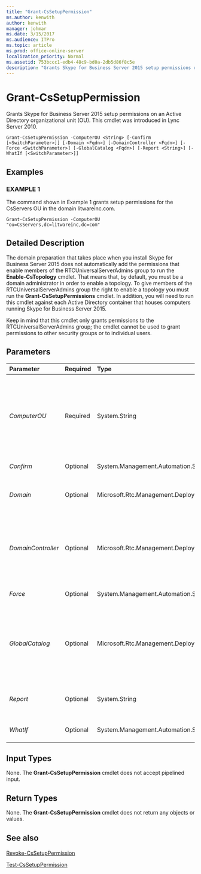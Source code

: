 ```yaml
---
title: "Grant-CsSetupPermission"
ms.author: kenwith
author: kenwith
manager: johmar
ms.date: 3/15/2017
ms.audience: ITPro
ms.topic: article
ms.prod: office-online-server
localization_priority: Normal
ms.assetid: 753bccc1-edb4-48c9-bd0a-2db5d86f8c5e
description: "Grants Skype for Business Server 2015 setup permissions on an Active Directory organizational unit (OU). This cmdlet was introduced in Lync Server 2010."
---
```


# Grant-CsSetupPermission
 
Grants Skype for Business Server 2015 setup permissions on an Active Directory organizational unit (OU). This cmdlet was introduced in Lync Server 2010.
  
```
Grant-CsSetupPermission -ComputerOU <String> [-Confirm [<SwitchParameter>]] [-Domain <Fqdn>] [-DomainController <Fqdn>] [-Force <SwitchParameter>] [-GlobalCatalog <Fqdn>] [-Report <String>] [-WhatIf [<SwitchParameter>]]

```

## Examples

### EXAMPLE 1

The command shown in Example 1 grants setup permissions for the CsServers OU in the domain litwareinc.com.
  
```
Grant-CsSetupPermission -ComputerOU "ou=CsServers,dc=litwareinc,dc=com"
```

## Detailed Description

The domain preparation that takes place when you install Skype for Business Server 2015 does not automatically add the permissions that enable members of the RTCUniversalServerAdmins group to run the **Enable-CsTopology** cmdlet. That means that, by default, you must be a domain administrator in order to enable a topology. To give members of the RTCUniversalServerAdmins group the right to enable a topology you must run the **Grant-CsSetupPermissions** cmdlet. In addition, you will need to run this cmdlet against each Active Directory container that houses computers running Skype for Business Server 2015.
  
Keep in mind that this cmdlet only grants permissions to the RTCUniversalServerAdmins group; the cmdlet cannot be used to grant permissions to other security groups or to individual users.
  
## Parameters

|**Parameter**|**Required**|**Type**|**Description**|
|:-----|:-----|:-----|:-----|
| _ComputerOU_ <br/> |Required  <br/> |System.String  <br/> |Distinguished name of the OU containing the accounts for the computers where Skype for Business Server 2015 will be (or has been) installed. For example: "ou=CsServers,dc=litwareinc,dc=com".  <br/> If you prefer you can leave off the domain portion of the distinguished name when specifying the OU. For example:  <br/>  `-ComputerOU "ou=CsServers"` <br/> |
| _Confirm_ <br/> |Optional  <br/> |System.Management.Automation.SwitchParameter  <br/> |Prompts you for confirmation before executing the command.  <br/> |
| _Domain_ <br/> |Optional  <br/> |Microsoft.Rtc.Management.Deploy.Fqdn  <br/> |Name of the domain where the OU is located. If this parameter is not included, then the **Grant-CsSetupPermission** cmdlet will look for the OU in the current domain. <br/> |
| _DomainController_ <br/> |Optional  <br/> |Microsoft.Rtc.Management.Deploy.Fqdn  <br/> |Fully qualified name of the domain controller to be contacted when assigning the policy. For example:  <br/>  `-DomainController atl-dc-001.litwareinc.com` <br/> If not specified, the **Grant-CsSetupPermission** cmdlet will contact the nearest available domain controller when assigning the policy. <br/> |
| _Force_ <br/> |Optional  <br/> |System.Management.Automation.SwitchParameter  <br/> |Suppresses the display of any non-fatal error message that might occur when running the command.  <br/> |
| _GlobalCatalog_ <br/> |Optional  <br/> |Microsoft.Rtc.Management.Deploy.Fqdn  <br/> |Fully qualified name of the global catalog server to be contacted when assigning the policy. For example:  <br/>  `-GlobalCatalog atl-dc-001.litwareinc.com` <br/> If not specified, the **Grant-CsSetupPermission** cmdlet will contact the nearest available global catalog server when assigning the policy. <br/> |
| _Report_ <br/> |Optional  <br/> |System.String  <br/> |Enables you to specify a file path for the log file created when the cmdlet runs. For example:  <br/>  `-Report "C:\Logs\SetupPermissions.html"` <br/> |
| _WhatIf_ <br/> |Optional  <br/> |System.Management.Automation.SwitchParameter  <br/> |Describes what would happen if you executed the command without actually executing the command.  <br/> |
   
## Input Types

None. The **Grant-CsSetupPermission** cmdlet does not accept pipelined input.
  
## Return Types

None. The **Grant-CsSetupPermission** cmdlet does not return any objects or values.
  
## See also

#### 

[Revoke-CsSetupPermission](revoke-cssetuppermission.md)
  
[Test-CsSetupPermission](test-cssetuppermission.md)

